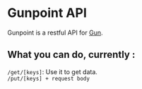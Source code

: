 # Gunpoint API
Gunpoint is a restful API for [Gun](https://github.com/amark/gun). 

## What you can do, currently :
`/get/[keys]`: Use it to get data. \
`/put/[keys] + request body`